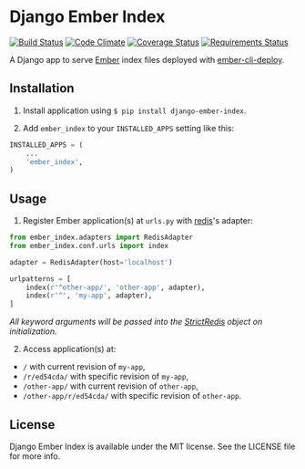 # Django Ember Index

[![Build Status](https://travis-ci.org/bobisjan/django-ember-index.svg?branch=master)](https://travis-ci.org/bobisjan/django-ember-index) [![Code Climate](https://codeclimate.com/github/bobisjan/django-ember-index/badges/gpa.svg)](https://codeclimate.com/github/bobisjan/django-ember-index) [![Coverage Status](https://coveralls.io/repos/bobisjan/django-ember-index/badge.svg?branch=master)](https://coveralls.io/r/bobisjan/django-ember-index) [![Requirements Status](https://requires.io/github/bobisjan/django-ember-index/requirements.svg?branch=master)](https://requires.io/github/bobisjan/django-ember-index/requirements/?branch=master)

A Django app to serve [Ember](http://emberjs.com) index files deployed with [ember-cli-deploy](https://github.com/ember-cli/ember-cli-deploy).

## Installation

1. Install application using `$ pip install django-ember-index`.

2. Add `ember_index` to your `INSTALLED_APPS` setting like this:

  ```python
  INSTALLED_APPS = (
      ...
      'ember_index',
  )
  ```

## Usage

1. Register Ember application(s) at `urls.py` with [redis](http://redis.io)'s adapter:

  ```python
  from ember_index.adapters import RedisAdapter
  from ember_index.conf.urls import index

  adapter = RedisAdapter(host='localhost')

  urlpatterns = [
      index(r'^other-app/', 'other-app', adapter),
      index(r'^', 'my-app', adapter),
  ]
  ```

  _All keyword arguments will be passed into the [StrictRedis](https://redis-py.readthedocs.org/en/latest/#redis.StrictRedis) object on initialization._

2. Access application(s) at:

  - `/` with current revision of `my-app`,
  - `/r/ed54cda/` with specific revision of `my-app`,
  - `/other-app/` with current revision of `other-app`,
  - `/other-app/r/ed54cda/` with specific revision of `other-app`.


## License

Django Ember Index is available under the MIT license. See the LICENSE file for more info.
